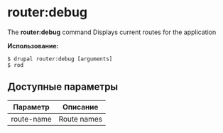 # router:debug
The **router:debug** command Displays current routes for the application

**Использование:**
```
$ drupal router:debug [arguments] 
$ rod  
```

## Доступные параметры
Параметр | Описание
---------|-------------
route-name | Route names
